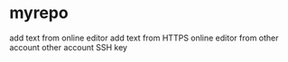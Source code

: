 # myrepo
add text from online editor
add text from HTTPS
online editor from other account
other account SSH key
